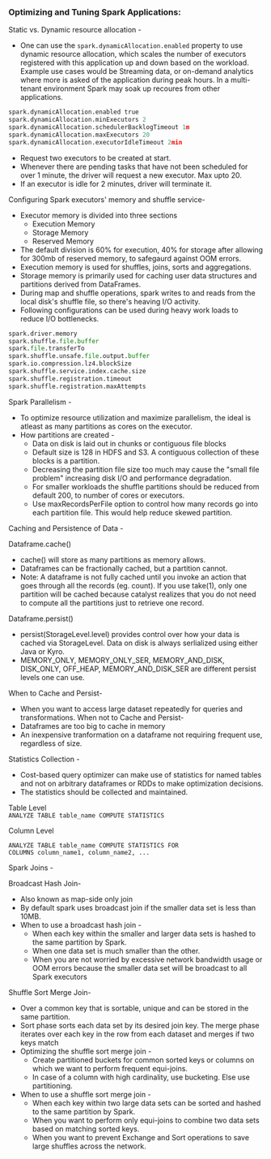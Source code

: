 ### Optimizing and Tuning Spark Applications:  

Static vs. Dynamic resource allocation - 
- One can use the `spark.dynamicAllocation.enabled` property to use dynamic resource allocation, which scales the number of executors registered with this application up and down based on the workload. Example use cases would be Streaming data, or on-demand analytics where more is asked of the application during peak hours. In a multi-tenant environment Spark may soak up recoures from other applications.

```python
spark.dynamicAllocation.enabled true
spark.dynamicAllocation.minExecutors 2
spark.dynamicAllocation.schedulerBacklogTimeout 1m
spark.dynamicAllocation.maxExecutors 20
spark.dynamicAllocation.executorIdleTimeout 2min
```
- Request two executors to be created at start.
- Whenever there are pending tasks that have not been scheduled for over 1 minute, the driver will request a new executor. Max upto 20.
- If an executor is idle for 2 minutes, driver will terminate it.  
  
Configuring Spark executors' memory and shuffle service-
- Executor memory is divided into three sections
    - Execution Memory
    - Storage Memory
    - Reserved Memory
- The default division is 60% for execution, 40% for storage after allowing for 300mb of reserved memory, to safegaurd against OOM errors.
- Execution memory is used for shuffles, joins, sorts and aggregations.
- Storage memory is primarily used for caching user data structures and partitions derived from DataFrames.
- During map and shuffle operations, spark writes to and reads from the local disk's shuffle file, so there's heaving I/O activity. 
- Following configurations can be used during heavy work loads to reduce I/O bottlenecks.
```python
spark.driver.memory
spark.shuffle.file.buffer
spark.file.transferTo
spark.shuffle.unsafe.file.output.buffer
spark.io.compression.lz4.blockSize
spark.shuffle.service.index.cache.size
spark.shuffle.registration.timeout
spark.shuffle.registration.maxAttempts
```

Spark Parallelism -  
- To optimize resource utilization and maximize parallelism, the ideal is atleast as many partitions as cores on the executor.
- How partitions are created - 
    - Data on disk is laid out in chunks or contiguous file blocks
    - Default size is 128 in HDFS and S3. A contiguous collection of these blocks is a partition.
    - Decreasing the partition file size too much may cause the "small file problem" increasing disk I/O and performance degradation.
    - For smaller workloads the shuffle partitions should be reduced from default 200, to number of cores or executors.
    - Use maxRecordsPerFile option to control how many records go into each partition file. This would help reduce skewed partition.

Caching and Persistence of Data -  

Dataframe.cache()
- cache() will store as many partitions as memory allows. 
- Dataframes can be fractionally cached, but a partition cannot.
- Note: A dataframe is not fully cached until you invoke an action that goes through all the records (eg. count). If you use take(1), only one partition will be cached because catalyst realizes that you do not need to compute all the partitions just to retrieve one record.  

Dataframe.persist()  
- persist(StorageLevel.level) provides control over how your data is cached via StorageLevel. Data on disk is always serlialized using either Java or Kyro.
- MEMORY_ONLY, MEMORY_ONLY_SER, MEMORY_AND_DISK, DISK_ONLY, OFF_HEAP, MEMORY_AND_DISK_SER are different persist levels one can use.

When to Cache and Persist- 
- When you want to access large dataset repeatedly for queries and transformations.
When not to Cache and Persist-
- Dataframes are too big to cache in memory
- An inexpensive tranformation on a dataframe not requiring frequent use, regardless of size.

Statistics Collection -  
- Cost-based query optimizer can make use of statistics for named tables and not on arbitrary dataframes or RDDs to make optimization decisions.  
- The statistics should be collected and maintained.

Table Level  
`ANALYZE TABLE table_name COMPUTE STATISTICS`

Column Level  
```
ANALYZE TABLE table_name COMPUTE STATISTICS FOR
COLUMNS column_name1, column_name2, ...
```

Spark Joins -

Broadcast Hash Join-
- Also known as map-side only join
- By default spark uses broadcast join if the smaller data set is less than 10MB.
- When to use a broadcast hash join -
    - When each key within the smaller and larger data sets is hashed to the same partition by Spark.
    - When one data set is much smaller than the other.
    - When you are not worried by excessive network bandwidth usage or OOM errors because the smaller data set will be broadcast to all Spark executors

Shuffle Sort Merge Join-
- Over a common key that is sortable, unique and can be stored in the same partition.
- Sort phase sorts each data set by its desired join key. The merge phase iterates over each key in the row from each dataset and merges if two keys match
- Optimizing the shuffle sort merge join -
    - Create partitioned buckets for common sorted keys or columns on which we want to perform frequent equi-joins. 
    - In case of a column with high cardinality, use bucketing. Else use partitioning.
- When to use a shuffle sort merge join -
    - When each key within two large data sets can be sorted and hashed to the same partition by Spark.
    - When you want to perform only equi-joins to combine two data sets based on matching sorted keys.
    - When you want to prevent Exchange and Sort operations to save large shuffles across the network.